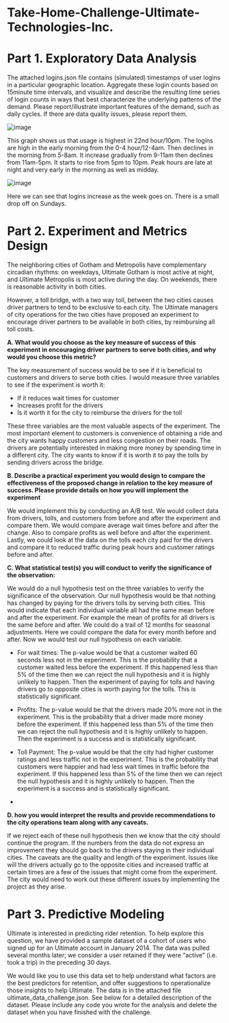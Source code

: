 # Take-Home-Challenge-Ultimate-Technologies-Inc.

# Part 1. Exploratory Data Analysis

The attached logins.json file contains (simulated) timestamps of user logins in a particular geographic location. Aggregate these login counts based on 15minute time intervals, and visualize and describe the resulting time series of login counts in ways that best characterize the underlying patterns of the demand. Please report/illustrate important features of the demand, such as daily cycles. If there are data quality issues, please report them.


![image](https://user-images.githubusercontent.com/86930309/218026384-08458b14-e8b1-4576-83c6-833a6ea3225b.png)

This graph shows us that usage is highest in 22nd hour/10pm. The logins are high in the early morning from the 0-4 hour/12-4am. Then declines in the morning from 5-8am. It increase gradually from 9-11am then declines from 11am-5pm. It starts to rise from 5pm to 10pm. Peak hours are late at night and very early in the morning as well as midday.

![image](https://user-images.githubusercontent.com/86930309/218025974-3fd99884-02bc-4a5d-a208-3d5caef53312.png)

Here we can see that logins increase as the week goes on. There is a small drop off on Sundays.

# Part 2. Experiment and Metrics Design

The neighboring cities of Gotham and Metropolis have complementary circadian rhythms: on weekdays, Ultimate Gotham is most active at night, and Ultimate Metropolis is most active during the day. On weekends, there is reasonable activity in both cities.

However, a toll bridge, with a two way toll, between the two cities causes driver partners to tend to be exclusive to each city. The Ultimate managers of city operations for the two cities have proposed an experiment to encourage driver partners to be available in both cities, by reimbursing all toll costs.

**A. What would you choose as the key measure of success of this experiment in encouraging driver partners to serve both cities, and why would you choose this metric?**

The key measurement of success would be to see if it is beneficial to customers and drivers to serve both cities. I would measure three variables to see if the experiment is worth it:

- If it reduces wait times for customer
- Increases profit for the drivers
- Is it worth it for the city to reimburse the drivers for the toll

These three variables are the most valuable aspects of the experiment. The most important element to customers is convenience of obtaining a ride and the city wants happy customers and less congestion on their roads. The drivers are potentially interested in making more money by spending time in a different city. The city wants to know if it is worth it to pay the tolls by sending drivers across the bridge.

**B. Describe a practical experiment you would design to compare the effectiveness of the proposed change in relation to the key measure of success. Please provide details on how you will implement the experiment**

We would implement this by conducting an A/B test. We would collect data from drivers, tolls, and customers from before and after the experiment and compare them. We would compare average wait times before and after the change. Also to compare profits as well before and after the experiment. Lastly, we could look at the data on the tolls each city paid for the drivers and compare it to reduced traffic during peak hours and customer ratings before and after.

**C. What statistical test(s) you will conduct to verify the significance of the observation:**

We would do a null hypothesis test on the three variables to verify the significance of the observation. Our null hypothesis would be that nothing has changed by paying for the drivers tolls by serving both cities. This would indicate that each individual variable all had the same mean before and after the experiment. For example the mean of profits for all drivers is the same before and after. We could do a trail of 12 months for seasonal adjustments. Here we could compare the data for every month before and after. Now we would test our null hypothesis on each variable.

- For wait times: The p-value would be that a customer waited 60 seconds less not in the experiment. This is the probability that a customer waited less before the experiment. If this happened less than 5% of the time then we can reject the null hypothesis and it is highly unlikely to happen. Then the experiment of paying for tolls and having drivers go to opposite cities is worth paying for the tolls. This is statistically significant.

- Profits: The p-value would be that the drivers made 20% more not in the experiment. This is the probability that a driver made more money before the experiment. If this happened less than 5% of the time then we can reject the null hypothesis and it is highly unlikely to happen. Then the experiment is a success and is statistically significant.

- Toll Payment: The p-value would be that the city had higher customer ratings and less traffic not in the experiment. This is the probability that customers were happier and had less wait times in traffic before the experiment. If this happened less than 5% of the time then we can reject the null hypothesis and it is highly unlikely to happen. Then the experiment is a success and is statistically significant.
- 
**D. how you would interpret the results and provide recommendations to the city operations team along with any caveats.**

If we reject each of these null hypothesis then we know that the city should continue the program. If the numbers from the data do not express an improvement they should go back to the drivers staying in their individual cities. The caveats are the quality and length of the experiment. Issues like will the drivers actually go to the opposite cities and increased traffic at certain times are a few of the issues that might come from the experiment. The city would need to work out these different issues by implementing the project as they arise.

# Part 3. Predictive Modeling

Ultimate is interested in predicting rider retention. To help explore this question, we have provided a sample dataset of a cohort of users who signed up for an Ultimate account in January 2014. The data was pulled several months later; we consider a user retained if they were “active” (i.e. took a trip) in the preceding 30 days.

We would like you to use this data set to help understand what factors are the best predictors for retention, and offer suggestions to operationalize those insights to help Ultimate. The data is in the attached file ultimate_data_challenge.json. See below for a detailed description of the dataset. Please include any code you wrote for the analysis and delete the dataset when you have finished with the challenge.

